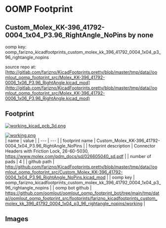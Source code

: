 # OOMP Footprint  
## Custom_Molex_KK-396_41792-0004_1x04_P3.96_RightAngle_NoPins  by none  
  
oomp key: oomp_farizno_kicadfootprints_custom_molex_kk_396_41792_0004_1x04_p3_96_rightangle_nopins  
  
source repo at: [http://gitlab.com/farizno/KicadFootprints.pretty/blob/master/tmp/data//oomlout_oomp_footprint_src/Molex_KK-396_41792-0006_1x06_P3.96_RightAngle.kicad_mod](http://gitlab.com/farizno/KicadFootprints.pretty/blob/master/tmp/data//oomlout_oomp_footprint_src/Molex_KK-396_41792-0006_1x06_P3.96_RightAngle.kicad_mod)  
## Footprint  
  
[![working_kicad_pcb_3d.png](working_kicad_pcb_3d_600.png)](working_kicad_pcb_3d.png)  
  
[![working.png](working_600.png)](working.png)  
| name | value | 
| --- | --- | 
| footprint name | Custom_Molex_KK-396_41792-0004_1x04_P3.96_RightAngle_NoPins | 
| footprint description | Connector Headers with Friction Lock, 26-60-5030, https://www.molex.com/pdm_docs/sd/026605040_sd.pdf | 
| number of pads | 4 | 
| github path | http://github.com/farizno/KicadFootprints.pretty/blob/master/tmp/data//oomlout_oomp_footprint_src/Custom_Molex_KK-396_41792-0004_1x04_P3.96_RightAngle_NoPins.kicad_mod | 
| oomp key | oomp_farizno_kicadfootprints_custom_molex_kk_396_41792_0004_1x04_p3_96_rightangle_nopins | 
| oomp bot github | https://github.com/oomlout/oomlout_oomp_footprint_bot/tree/main/tmp/data//oomlout_oomp_footprint_src/footprints/farizno_kicadfootprints_custom_molex_kk_396_41792_0004_1x04_p3_96_rightangle_nopins/working | 
## Images  
